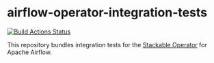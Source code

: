 # airflow-operator-integration-tests

[![Build Actions Status](https://ci.stackable.tech/job/Airflow%20Operator%20Integration%20Tests/badge/icon?subject=Integration%20Tests)](https://ci.stackable.tech/job/Airflow%20Operator%20Integration%20Tests)

This repository bundles integration tests for the [Stackable Operator](https://github.com/stackabletech/airflow-operator) for Apache Airflow.
